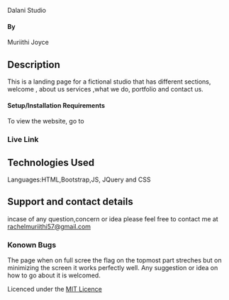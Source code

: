 
Dalani Studio

#### By 
Muriithi Joyce
## Description
This is a landing page for a fictional studio that has different sections, welcome , about us services ,what we do, portfolio and contact us.
#### Setup/Installation Requirements
To view the website, go to 

### Live Link



## Technologies Used
Languages:HTML,Bootstrap,JS, JQuery and CSS

## Support and contact details
incase of any question,concern or idea please feel free to contact me at rachelmuriithi57@gmail.com

### Konown Bugs
The page when on full scree the flag on the topmost part streches but on minimizing the screen it works perfectly well.
Any suggestion or idea on how to go about it is welcomed.

Licenced under the [MIT Licence](LICENCE)